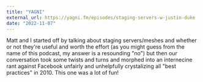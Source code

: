 ```yaml
---
title: "YAGNI"
external_url: https://yagni.fm/episodes/staging-servers-w-justin-duke
date: "2022-11-07"
---
```


Matt and I started off by talking about staging servers/meshes and whether or not they're useful and worth the effort (as you might guess from the name of this podcast, my answer is a resounding "no") but then our conversation took some twists and turns and morphed into an internecine rant against Facebook unfairly and unhelpfully crystalizing all "best practices" in 2010. This one was a lot of fun!
